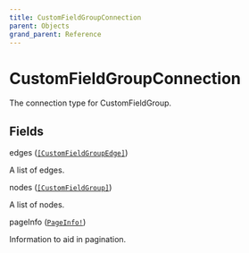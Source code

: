 ```yaml
---
title: CustomFieldGroupConnection
parent: Objects
grand_parent: Reference
---
```


# CustomFieldGroupConnection

The connection type for CustomFieldGroup.

## Fields

<div class="field-entry ">
  <span id="edges" class="field-name anchored">edges (<code><a href="/docs/reference/object/customfieldgroupedge">[CustomFieldGroupEdge]</a></code>)</span>

  <div class="description-wrapper">
   <p>A list of edges.</p>

  </div>
</div>

<div class="field-entry ">
  <span id="nodes" class="field-name anchored">nodes (<code><a href="/docs/reference/object/customfieldgroup">[CustomFieldGroup]</a></code>)</span>

  <div class="description-wrapper">
   <p>A list of nodes.</p>

  </div>
</div>

<div class="field-entry ">
  <span id="pageinfo" class="field-name anchored">pageInfo (<code><a href="/docs/reference/object/pageinfo">PageInfo!</a></code>)</span>

  <div class="description-wrapper">
   <p>Information to aid in pagination.</p>

  </div>
</div>

